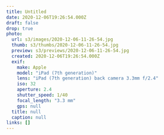 ```yaml
---
title: Untitled
date: 2020-12-06T19:26:54.000Z
draft: false
drop: true
photo:
  url: s3/images/2020-12-06-11-26-54.jpg
  thumb: s3/thumbs/2020-12-06-11-26-54.jpg
  preview: s3/previews/2020-12-06-11-26-54.jpg
  created: 2020-12-06T19:26:54.000Z
  exif:
    make: Apple
    model: "iPad (7th generation)"
    lens: "iPad (7th generation) back camera 3.3mm f/2.4"
    iso: 32
    aperture: 2.4
    shutter_speed: 1/40
    focal_length: "3.3 mm"
    gps: null
  title: null
  caption: null
links: []
---
```

